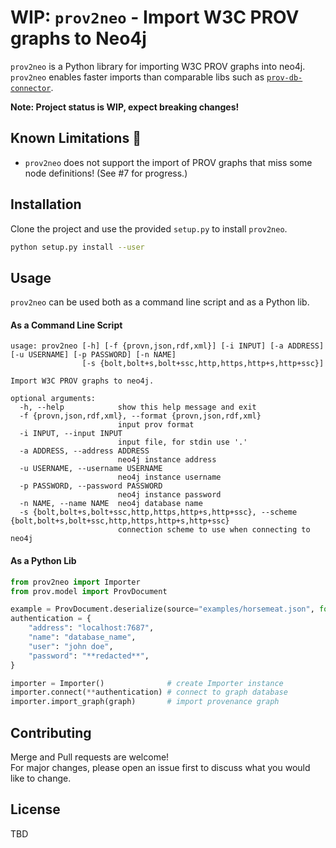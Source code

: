 # WIP: `prov2neo` - Import W3C PROV graphs to Neo4j

`prov2neo` is a Python library for importing W3C PROV graphs into neo4j.  
`prov2neo` enables faster imports than comparable libs such as [`prov-db-connector`](https://github.com/DLR-SC/prov-db-connector).

**Note: Project status is WIP, expect breaking changes!**

## Known Limitations :traffic_light:
- `prov2neo` does not support the import of PROV graphs that miss some node definitions! (See #7 for progress.)

## Installation

Clone the project and use the provided `setup.py` to install `prov2neo`.

```bash
python setup.py install --user
```

## Usage

`prov2neo` can be used both as a command line script and as a Python lib.

#### As a Command Line Script
```
usage: prov2neo [-h] [-f {provn,json,rdf,xml}] [-i INPUT] [-a ADDRESS] [-u USERNAME] [-p PASSWORD] [-n NAME]
                [-s {bolt,bolt+s,bolt+ssc,http,https,http+s,http+ssc}]

Import W3C PROV graphs to neo4j.

optional arguments:
  -h, --help            show this help message and exit
  -f {provn,json,rdf,xml}, --format {provn,json,rdf,xml}
                        input prov format
  -i INPUT, --input INPUT
                        input file, for stdin use '.'
  -a ADDRESS, --address ADDRESS
                        neo4j instance address
  -u USERNAME, --username USERNAME
                        neo4j instance username
  -p PASSWORD, --password PASSWORD
                        neo4j instance password
  -n NAME, --name NAME  neo4j database name
  -s {bolt,bolt+s,bolt+ssc,http,https,http+s,http+ssc}, --scheme {bolt,bolt+s,bolt+ssc,http,https,http+s,http+ssc}
                        connection scheme to use when connecting to neo4j
```

#### As a Python Lib
```python
from prov2neo import Importer
from prov.model import ProvDocument

example = ProvDocument.deserialize(source="examples/horsemeat.json", format="json")
authentication = {
    "address": "localhost:7687",
    "name": "database_name",
    "user": "john doe",
    "password": "**redacted**",
}

importer = Importer()              # create Importer instance
importer.connect(**authentication) # connect to graph database
importer.import_graph(graph)       # import provenance graph
```

## Contributing
Merge and Pull requests are welcome!  
For major changes, please open an issue first to discuss what you would like to change.

## License
TBD